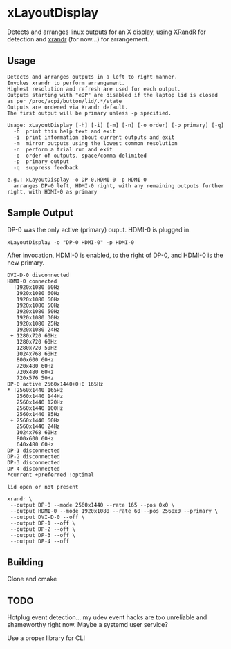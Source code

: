 # xLayoutDisplay

Detects and arranges linux outputs for an X display, using [XRandR](https://www.x.org/wiki/Projects/XRandR/) for detection and [xrandr](https://wiki.archlinux.org/index.php/xrandr) (for now...) for arrangement.

## Usage

```
Detects and arranges outputs in a left to right manner.
Invokes xrandr to perform arrangement.
Highest resolution and refresh are used for each output.
Outputs starting with "eDP" are disabled if the laptop lid is closed as per /proc/acpi/button/lid/.*/state
Outputs are ordered via Xrandr default.
The first output will be primary unless -p specified.

Usage: xLayoutDisplay [-h] [-i] [-m] [-n] [-o order] [-p primary] [-q]
  -h  print this help text and exit
  -i  print information about current outputs and exit
  -m  mirror outputs using the lowest common resolution
  -n  perform a trial run and exit
  -o  order of outputs, space/comma delimited
  -p  primary output
  -q  suppress feedback

e.g.: xLayoutDisplay -o DP-0,HDMI-0 -p HDMI-0
  arranges DP-0 left, HDMI-0 right, with any remaining outputs further right, with HDMI-0 as primary
```

## Sample Output

DP-0 was the only active (primary) ouput. HDMI-0 is plugged in.

`xLayoutDisplay -o "DP-0 HDMI-0" -p HDMI-0`

After invocation, HDMI-0 is enabled, to the right of DP-0, and HDMI-0 is the new primary.

```
DVI-D-0 disconnected
HDMI-0 connected
  !1920x1080 60Hz
   1920x1080 60Hz
   1920x1080 60Hz
   1920x1080 50Hz
   1920x1080 50Hz
   1920x1080 30Hz
   1920x1080 25Hz
   1920x1080 24Hz
 + 1280x720 60Hz
   1280x720 60Hz
   1280x720 50Hz
   1024x768 60Hz
   800x600 60Hz
   720x480 60Hz
   720x480 60Hz
   720x576 50Hz
DP-0 active 2560x1440+0+0 165Hz
* !2560x1440 165Hz
   2560x1440 144Hz
   2560x1440 120Hz
   2560x1440 100Hz
   2560x1440 85Hz
 + 2560x1440 60Hz
   2560x1440 24Hz
   1024x768 60Hz
   800x600 60Hz
   640x480 60Hz
DP-1 disconnected
DP-2 disconnected
DP-3 disconnected
DP-4 disconnected
*current +preferred !optimal

lid open or not present

xrandr \
 --output DP-0 --mode 2560x1440 --rate 165 --pos 0x0 \
 --output HDMI-0 --mode 1920x1080 --rate 60 --pos 2560x0 --primary \
 --output DVI-D-0 --off \
 --output DP-1 --off \
 --output DP-2 --off \
 --output DP-3 --off \
 --output DP-4 --off

```

## Building

Clone and cmake

## TODO

Hotplug event detection... my udev event hacks are too unreliable and shameworthy right now. Maybe a systemd user service?

Use a proper library for CLI

